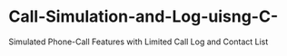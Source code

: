 # Call-Simulation-and-Log-uisng-C-
Simulated Phone-Call Features with Limited Call Log and Contact List

